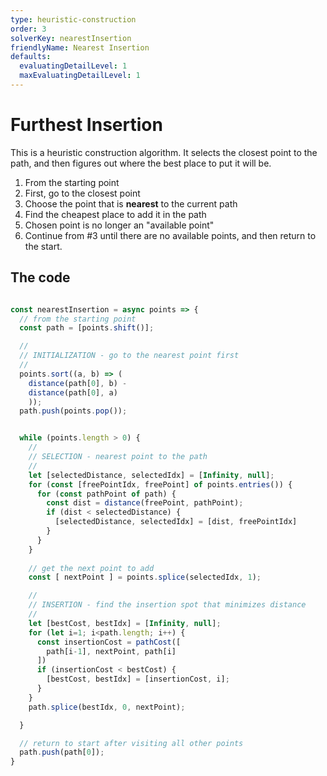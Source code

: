 ```yaml
---
type: heuristic-construction
order: 3
solverKey: nearestInsertion
friendlyName: Nearest Insertion
defaults:
  evaluatingDetailLevel: 1
  maxEvaluatingDetailLevel: 1
---
```



# Furthest Insertion

This is a heuristic construction algorithm. It selects the closest point to the path, and then figures out where the best place to put it will be.

  1. From the starting point
  2. First, go to the closest point
  3. Choose the point that is **nearest** to the current path
  4. Find the cheapest place to add it in the path
  4. Chosen point is no longer an "available point"
  5. Continue from #3 until there are no available points, and then return to the start.


## The code

```javascript

const nearestInsertion = async points => {
  // from the starting point
  const path = [points.shift()];

  //
  // INITIALIZATION - go to the nearest point first
  //
  points.sort((a, b) => (
    distance(path[0], b) -
    distance(path[0], a)
    ));
  path.push(points.pop());


  while (points.length > 0) {
    //
    // SELECTION - nearest point to the path
    //
    let [selectedDistance, selectedIdx] = [Infinity, null];
    for (const [freePointIdx, freePoint] of points.entries()) {
      for (const pathPoint of path) {
        const dist = distance(freePoint, pathPoint);
        if (dist < selectedDistance) {
          [selectedDistance, selectedIdx] = [dist, freePointIdx]
        }
      }
    }
    
    // get the next point to add
    const [ nextPoint ] = points.splice(selectedIdx, 1);

    //
    // INSERTION - find the insertion spot that minimizes distance
    //
    let [bestCost, bestIdx] = [Infinity, null];
    for (let i=1; i<path.length; i++) {
      const insertionCost = pathCost([
        path[i-1], nextPoint, path[i]
      ])
      if (insertionCost < bestCost) {
        [bestCost, bestIdx] = [insertionCost, i];
      }
    }
    path.splice(bestIdx, 0, nextPoint);

  }

  // return to start after visiting all other points
  path.push(path[0]);
}

```
